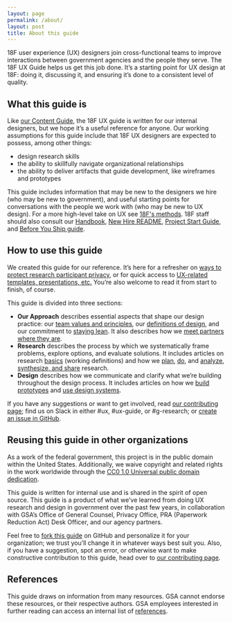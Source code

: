 ```yaml
---
layout: page
permalink: /about/
layout: post
title: About this guide
---
```


18F user experience (UX) designers join cross-functional teams to improve interactions between government agencies and the people they serve. The 18F UX Guide helps us get this job done. It’s a starting point for UX design at 18F: doing it, discussing it, and ensuring it’s done to a consistent level of quality.


## What this guide is

Like [our Content Guide](https://content-guide.18f.gov/how-to-use-this-guide/), the 18F UX guide is written for our internal designers, but we hope it’s a useful reference for anyone. Our working assumptions for this guide include that 18F UX designers are expected to possess, among other things: 

* design research skills
* the ability to skillfully navigate organizational relationships
* the ability to deliver artifacts that guide development, like wireframes and prototypes

This guide includes information that may be new to the designers we hire (who may be new to government), and useful starting points for conversations with the people we work with (who may be new to UX design). For a more high-level take on UX see [18F's methods](https://methods.18f.gov/).  18F staff should also consult our [Handbook](https://handbook.18f.gov/), [New Hire README](https://docs.google.com/document/d/19naJ8wgVo_hnv_nUy2WWyzH6DJwXXgenD0QpsZmOSe0/edit#), [Project Start Guide](https://docs.google.com/document/d/1jFGksReKrt2PY_QVe7fj1aOCcyjHlGPf5hkKgv7nuMA/edit?pli=1#), and [Before You Ship guide](https://before-you-ship.18f.gov/).


## How to use this guide

We created this guide for our reference. It’s here for a refresher on [ways to protect research participant privacy]({{site.baseurl}}/research/privacy/), or for quick access to [UX-related templates, presentations, etc.]({{site.baseurl}}/resources/) You’re also welcome to read it from start to finish, of course.

This guide is divided into three sections:

- **Our Approach** describes essential aspects that shape our design practice: our [team values and principles]({{site.baseurl}}/our-approach/values-and-principles), our [definitions of design]({{site.baseurl}}/our-approach/defining-design), and our commitment to [staying lean]({{site.baseurl}}/our-approach/stay-lean/). It also describes how we [meet partners where they are]({{site.baseurl}}/our-approach/meet-partners-where-they-are/). 
- **Research** describes the process by which we systematically frame problems, explore options, and evaluate solutions. It includes articles on research [basics]({{site.baseurl}}/research/clarify-the-basics/) (working definitions) and how we [plan]({{site.baseurl}}/research/plan/), [do]({{site.baseurl}}/research/do), and [analyze, synthesize, and share]({{site.baseurl}}/research/make-research-actionable) research.
- **Design** describes how we communicate and clarify what we’re building throughout the design process. It includes articles on how we [build prototypes]({{site.baseurl}}/design/build-a-prototype) and [use design systems]({{site.baseurl}}/design/use-a-design-system).



If you have any suggestions or want to get involved, read [our contributing page](https://github.com/18F/ux-guide/blob/master/CONTRIBUTING.md#non-18F-contributors); find us on Slack in either #ux, #ux-guide, or #g-research; or [create an issue in GitHub](https://github.com/18F/ux-guide/issues).


## Reusing this guide in other organizations

As a work of the federal government, this project is in the public domain within the United States. Additionally, we waive copyright and related rights in the work worldwide through the [CC0 1.0 Universal public domain dedication](https://creativecommons.org/publicdomain/zero/1.0/legalcode).

This guide is written for internal use and is shared in the spirit of open source.  This guide is a product of what we’ve learned from doing UX research and design in government over the past few years, in collaboration with GSA’s Office of General Counsel, Privacy Office, PRA (Paperwork Reduction Act) Desk Officer, and our agency partners.

Feel free to [fork this guide](https://help.github.com/articles/fork-a-repo/) on GitHub and personalize it for your organization; we trust you’ll change it in whatever ways best suit you. Also, if you have a suggestion, spot an error, or otherwise want to make constructive contribution to this guide, head over to [our contributing page](https://github.com/18F/ux-guide/blob/master/CONTRIBUTING.md#non-18F-contributors).

## References

This guide draws on information from many resources. GSA cannot endorse these resources, or their respective authors. GSA employees interested in further reading can access an internal list of [references](https://docs.google.com/document/d/1ZH6TrVBOQvmlUFRKZlFFk182fiOhyaqyZqiTrVcEW4w/edit?folder=18EUSppsHd4O2eKwMiYXtxNd29O2TH31S#heading=h.v2me8g6plb8y).

